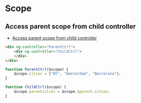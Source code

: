 # Scope

## Access parent scope from child controller
- [Access parent scope from child controller](http://stackoverflow.com/questions/21453697/angularjs-access-parent-scope-from-child-controller)

```html
<div ng-controller="ParentCtrl">
    <div ng-controller="ChildCtrl">
    </div>
</div>
```

```js
function ParentCtrl($scope) {
    $scope.cities = ["NY", "Amsterdam", "Barcelona"];
}

function ChildCtrl($scope) {
    $scope.parentcities = $scope.$parent.cities;
}
```
